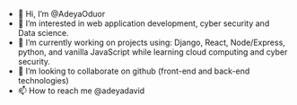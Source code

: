 - 👋 Hi, I’m @AdeyaOduor
- 👀 I’m interested in web application development, cyber security and Data science.
- 🌱 I’m currently working on projects using: Django, React, Node/Express, python, and vanilla JavaScript while learning cloud computing and cyber security.
- 💞️ I’m looking to collaborate on github (front-end and back-end technologies)
- 📫 How to reach me @adeyadavid

<!---
AdeyaOduor/AdeyaOduor is a ✨ special ✨ repository because its `README.md` (this file) appears on your GitHub profile.
You can click the Preview link to take a look at your changes.
--->
